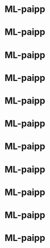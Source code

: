 # ML-paipp
# ML-paipp
# ML-paipp
# ML-paipp
# ML-paipp
# ML-paipp
# ML-paipp
# ML-paipp
# ML-paipp
# ML-paipp
# ML-paipp
